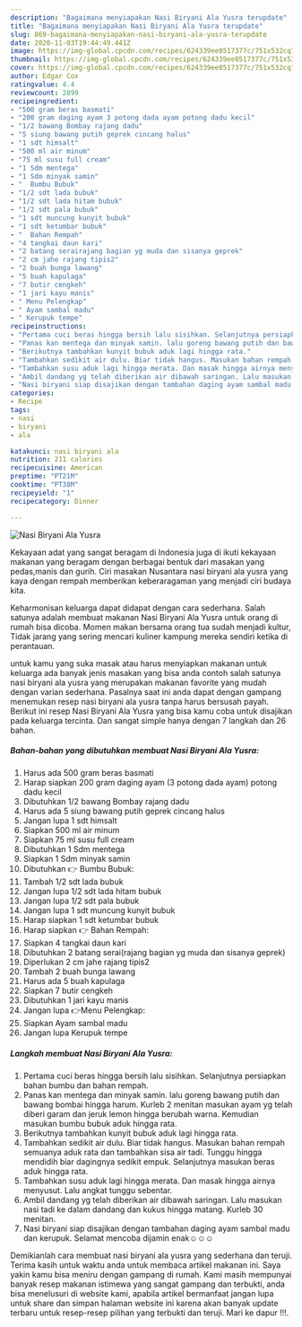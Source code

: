 ```yaml
---
description: "Bagaimana menyiapakan Nasi Biryani Ala Yusra terupdate"
title: "Bagaimana menyiapakan Nasi Biryani Ala Yusra terupdate"
slug: 869-bagaimana-menyiapakan-nasi-biryani-ala-yusra-terupdate
date: 2020-11-03T19:44:49.441Z
image: https://img-global.cpcdn.com/recipes/624339ee0517377c/751x532cq70/nasi-biryani-ala-yusra-foto-resep-utama.jpg
thumbnail: https://img-global.cpcdn.com/recipes/624339ee0517377c/751x532cq70/nasi-biryani-ala-yusra-foto-resep-utama.jpg
cover: https://img-global.cpcdn.com/recipes/624339ee0517377c/751x532cq70/nasi-biryani-ala-yusra-foto-resep-utama.jpg
author: Edgar Cox
ratingvalue: 4.4
reviewcount: 2899
recipeingredient:
- "500 gram beras basmati"
- "200 gram daging ayam 3 potong dada ayam potong dadu kecil"
- "1/2 bawang Bombay rajang dadu"
- "5 siung bawang putih geprek cincang halus"
- "1 sdt himsalt"
- "500 ml air minum"
- "75 ml susu full cream"
- "1 Sdm mentega"
- "1 Sdm minyak samin"
- "  Bumbu Bubuk"
- "1/2 sdt lada bubuk"
- "1/2 sdt lada hitam bubuk"
- "1/2 sdt pala bubuk"
- "1 sdt muncung kunyit bubuk"
- "1 sdt ketumbar bubuk"
- "  Bahan Rempah"
- "4 tangkai daun kari"
- "2 batang serairajang bagian yg muda dan sisanya geprek"
- "2 cm jahe rajang tipis2"
- "2 buah bunga lawang"
- "5 buah kapulaga"
- "7 butir cengkeh"
- "1 jari kayu manis"
- " Menu Pelengkap"
- " Ayam sambal madu"
- " Kerupuk tempe"
recipeinstructions:
- "Pertama cuci beras hingga bersih lalu sisihkan. Selanjutnya persiapkan bahan bumbu dan bahan rempah."
- "Panas kan mentega dan minyak samin. lalu goreng bawang putih dan bawang bombai hingga harum. Kurleb 2 menitan masukan ayam yg telah diberi garam dan jeruk lemon hingga berubah warna. Kemudian masukan bumbu bubuk aduk hingga rata."
- "Berikutnya tambahkan kunyit bubuk aduk lagi hingga rata."
- "Tambahkan sedikit air dulu. Biar tidak hangus. Masukan bahan rempah semuanya aduk rata dan tambahkan sisa air tadi. Tunggu hingga mendidih biar dagingnya sedikit empuk. Selanjutnya masukan beras aduk hingga rata."
- "Tambahkan susu aduk lagi hingga merata. Dan masak hingga airnya menyusut. Lalu angkat tunggu sebentar."
- "Ambil dandang yg telah diberikan air dibawah saringan. Lalu masukan nasi tadi ke dalam dandang dan kukus hingga matang. Kurleb 30 menitan."
- "Nasi biryani siap disajikan dengan tambahan daging ayam sambal madu dan kerupuk. Selamat mencoba dijamin enak☺️☺️☺️"
categories:
- Recipe
tags:
- nasi
- biryani
- ala

katakunci: nasi biryani ala 
nutrition: 211 calories
recipecuisine: American
preptime: "PT21M"
cooktime: "PT38M"
recipeyield: "1"
recipecategory: Dinner

---
```



![Nasi Biryani Ala Yusra](https://img-global.cpcdn.com/recipes/624339ee0517377c/751x532cq70/nasi-biryani-ala-yusra-foto-resep-utama.jpg)

Kekayaan adat yang sangat beragam di Indonesia juga di ikuti kekayaan makanan yang beragam dengan berbagai bentuk dari masakan yang pedas,manis dan gurih. Ciri masakan Nusantara nasi biryani ala yusra yang kaya dengan rempah memberikan keberaragaman yang menjadi ciri budaya kita.


Keharmonisan keluarga dapat didapat dengan cara sederhana. Salah satunya adalah membuat makanan Nasi Biryani Ala Yusra untuk orang di rumah bisa dicoba. Momen makan bersama orang tua sudah menjadi kultur, Tidak jarang yang sering mencari kuliner kampung mereka sendiri ketika di perantauan.



untuk kamu yang suka masak atau harus menyiapkan makanan untuk keluarga ada banyak jenis masakan yang bisa anda contoh salah satunya nasi biryani ala yusra yang merupakan makanan favorite yang mudah dengan varian sederhana. Pasalnya saat ini anda dapat dengan gampang menemukan resep nasi biryani ala yusra tanpa harus bersusah payah.
Berikut ini resep Nasi Biryani Ala Yusra yang bisa kamu coba untuk disajikan pada keluarga tercinta. Dan sangat simple hanya dengan 7 langkah dan 26 bahan.


<!--inarticleads1-->

##### Bahan-bahan yang dibutuhkan membuat Nasi Biryani Ala Yusra:

1. Harus ada 500 gram beras basmati
1. Harap siapkan 200 gram daging ayam (3 potong dada ayam) potong dadu kecil
1. Dibutuhkan 1/2 bawang Bombay rajang dadu
1. Harus ada 5 siung bawang putih geprek cincang halus
1. Jangan lupa 1 sdt himsalt
1. Siapkan 500 ml air minum
1. Siapkan 75 ml susu full cream
1. Dibutuhkan 1 Sdm mentega
1. Siapkan 1 Sdm minyak samin
1. Dibutuhkan  👉 Bumbu Bubuk:
1. Tambah 1/2 sdt lada bubuk
1. Jangan lupa 1/2 sdt lada hitam bubuk
1. Jangan lupa 1/2 sdt pala bubuk
1. Jangan lupa 1 sdt muncung kunyit bubuk
1. Harap siapkan 1 sdt ketumbar bubuk
1. Harap siapkan  👉 Bahan Rempah:
1. Siapkan 4 tangkai daun kari
1. Dibutuhkan 2 batang serai(rajang bagian yg muda dan sisanya geprek)
1. Diperlukan 2 cm jahe rajang tipis2
1. Tambah 2 buah bunga lawang
1. Harus ada 5 buah kapulaga
1. Siapkan 7 butir cengkeh
1. Dibutuhkan 1 jari kayu manis
1. Jangan lupa  👉Menu Pelengkap:
1. Siapkan  Ayam sambal madu
1. Jangan lupa  Kerupuk tempe




<!--inarticleads2-->

##### Langkah membuat  Nasi Biryani Ala Yusra:

1. Pertama cuci beras hingga bersih lalu sisihkan. Selanjutnya persiapkan bahan bumbu dan bahan rempah.
1. Panas kan mentega dan minyak samin. lalu goreng bawang putih dan bawang bombai hingga harum. Kurleb 2 menitan masukan ayam yg telah diberi garam dan jeruk lemon hingga berubah warna. Kemudian masukan bumbu bubuk aduk hingga rata.
1. Berikutnya tambahkan kunyit bubuk aduk lagi hingga rata.
1. Tambahkan sedikit air dulu. Biar tidak hangus. Masukan bahan rempah semuanya aduk rata dan tambahkan sisa air tadi. Tunggu hingga mendidih biar dagingnya sedikit empuk. Selanjutnya masukan beras aduk hingga rata.
1. Tambahkan susu aduk lagi hingga merata. Dan masak hingga airnya menyusut. Lalu angkat tunggu sebentar.
1. Ambil dandang yg telah diberikan air dibawah saringan. Lalu masukan nasi tadi ke dalam dandang dan kukus hingga matang. Kurleb 30 menitan.
1. Nasi biryani siap disajikan dengan tambahan daging ayam sambal madu dan kerupuk. Selamat mencoba dijamin enak☺️☺️☺️




Demikianlah cara membuat nasi biryani ala yusra yang sederhana dan teruji. Terima kasih untuk waktu anda untuk membaca artikel makanan ini. Saya yakin kamu bisa meniru dengan gampang di rumah. Kami masih mempunyai banyak resep makanan istimewa yang sangat gampang dan terbukti, anda bisa menelusuri di website kami, apabila artikel bermanfaat jangan lupa untuk share dan simpan halaman website ini karena akan banyak update terbaru untuk resep-resep pilihan yang terbukti dan teruji. Mari ke dapur !!!. 
